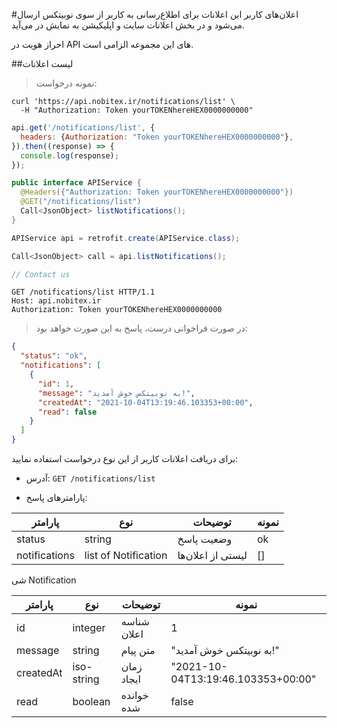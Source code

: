 #اعلان‌های کاربر
این اعلانات برای اطلاع‌رسانی به کاربر از سوی نوبیتکس ارسال می‌شود و در بخش اعلانات سایت و اپلیکیشن به نمایش در می‌آید.

<aside class="notice">
احراز هویت در API های این مجموعه الزامی است.
</aside>

##لیست اعلانات

>نمونه درخواست: 

```shell
curl 'https://api.nobitex.ir/notifications/list' \
  -H "Authorization: Token yourTOKENhereHEX0000000000"
```

```javascript
api.get('/notifications/list', {
  headers: {Authorization: "Token yourTOKENhereHEX0000000000"},
}).then((response) => {
  console.log(response);
});
```

```java
public interface APIService {
  @Headers({"Authorization: Token yourTOKENhereHEX0000000000"})
  @GET("/notifications/list")
  Call<JsonObject> listNotifications();
}

APIService api = retrofit.create(APIService.class);

Call<JsonObject> call = api.listNotifications();
```

```swift
// Contact us
```

```plaintext
GET /notifications/list HTTP/1.1
Host: api.nobitex.ir
Authorization: Token yourTOKENhereHEX0000000000
```

> در صورت فراخوانی درست، پاسخ به این صورت خواهد بود:

```json
{
  "status": "ok",
  "notifications": [
    {
      "id": 1,
      "message": "به نوبیتکس خوش آمدید!",
      "createdAt": "2021-10-04T13:19:46.103353+00:00",
      "read": false
    }
  ]
}
```

برای دریافت اعلانات کاربر از این نوع درخواست استفاده نمایید:

* آدرس: `GET /notifications/list`

* پارامترهای پاسخ:

پارامتر | نوع | توضیحات | نمونه
------- | ---- | --------- | ---------
status | string | وضعیت پاسخ | ok
notifications | list of Notification | لیستی از اعلان‌ها | []

شی Notification

پارامتر | نوع | توضیحات | نمونه
------- | ---- | --------- | ---------
id | integer | شناسه اعلان | 1
message | string | متن پیام | "به نوبیتکس خوش آمدید!"
createdAt | iso-string | زمان ایجاد | "2021-10-04T13:19:46.103353+00:00"
read | boolean | خوانده شده | false
